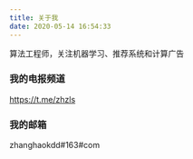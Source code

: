 ```yaml
---
title: 关于我
date: 2020-05-14 16:54:33
---
```


算法工程师，关注机器学习、推荐系统和计算广告

### 我的电报频道
https://t.me/zhzls

### 我的邮箱
zhanghaokdd#163#com


